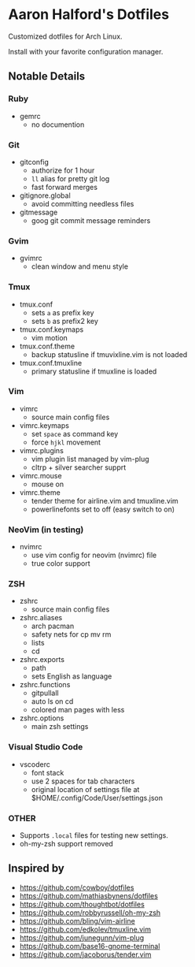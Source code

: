# Aaron Halford's Dotfiles

Customized dotfiles for Arch Linux.

Install with your favorite configuration manager.

## Notable Details

### Ruby

* gemrc
  * no documention

### Git

* gitconfig
  * authorize for 1 hour
  * `ll` alias for pretty git log
  * fast forward merges
* gitignore.global
  * avoid committing needless files
* gitmessage
  * goog git commit message reminders

### Gvim

* gvimrc
  * clean window and menu style

### Tmux

* tmux.conf
  * sets `a` as prefix key
  * sets `b` as prefix2 key
* tmux.conf.keymaps
  * vim motion
* tmux.conf.theme
  * backup statusline if tmuvixline.vim is not loaded
* tmux.conf.tmuxline
  * primary statusline if tmuxline is loaded

### Vim

* vimrc
  * source main config files
* vimrc.keymaps
  * set `space` as command key
  * force `hjkl` movement
* vimrc.plugins
  * vim plugin list managed by vim-plug
  * cltrp + silver searcher supprt
* vimrc.mouse
  * mouse on
* vimrc.theme
  * tender theme for airline.vim and tmuxline.vim
  * powerlinefonts set to off (easy switch to on)

### NeoVim (in testing)

* nvimrc
  * use vim config for neovim (nvimrc) file
  * true color support

### ZSH

* zshrc
  * source main config files
* zshrc.aliases
  * arch pacman
  * safety nets for cp mv rm
  * lists
  * cd
* zshrc.exports
  * path
  * sets English as language
* zshrc.functions
  * gitpullall
  * auto ls on cd
  * colored man pages with less
* zshrc.options
  * main zsh settings

### Visual Studio Code

* vscoderc
  * font stack
  * use 2 spaces for tab characters
  * original location of settings file at  $HOME/.config/Code/User/settings.json

### OTHER

* Supports `.local` files for testing new settings.
* oh-my-zsh support removed

## Inspired by

* https://github.com/cowboy/dotfiles
* https://github.com/mathiasbynens/dotfiles
* https://github.com/thoughtbot/dotfiles
* https://github.com/robbyrussell/oh-my-zsh
* https://github.com/bling/vim-airline
* https://github.com/edkolev/tmuxline.vim
* https://github.com/junegunn/vim-plug
* https://github.com/base16-gnome-terminal
* https://github.com/jacoborus/tender.vim
